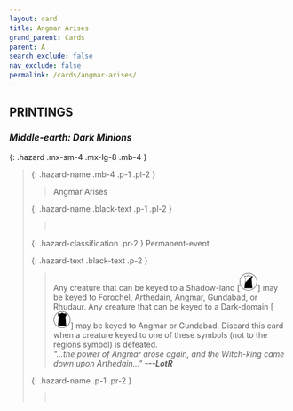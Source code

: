 ```yaml
---
layout: card
title: Angmar Arises
grand_parent: Cards
parent: A
search_exclude: false
nav_exclude: false
permalink: /cards/angmar-arises/
---
```


## PRINTINGS


### _Middle-earth: Dark Minions_

{: .hazard .mx-sm-4 .mx-lg-8 .mb-4 }
> {: .hazard-name .mb-4 .p-1 .pl-2 }
> > <div class="hazard-mp"></div>
> > <div class="card-name">Angmar Arises</div>
>
> {: .hazard-name .black-text .p-1 .pl-2 }
> > &nbsp;
>
> {: .hazard-classification .pr-2 }
> Permanent-event
>
> {: .hazard-text .black-text .p-2 }
> > Any creature that can be keyed to a Shadow-land \[![](/assets/images/shadow-land.svg)] may be keyed to Forochel, Arthedain, Angmar, Gundabad, or Rhudaur. Any creature that can be keyed to a Dark-domain \[![](/assets/images/dark-domain.svg)] may be keyed to Angmar or Gundabad. Discard this card when a creature keyed to one of these symbols (not to the regions symbol) is defeated. <br>_"...the power of Angmar arose again, and the Witch-king came down upon Arthedain..."_ ***---LotR*** 
>
> {: .hazard-name .p-1 .pr-2 }
> > <div class="card-shield"></div>
> > <div class="card-corruption">&nbsp;</div>
